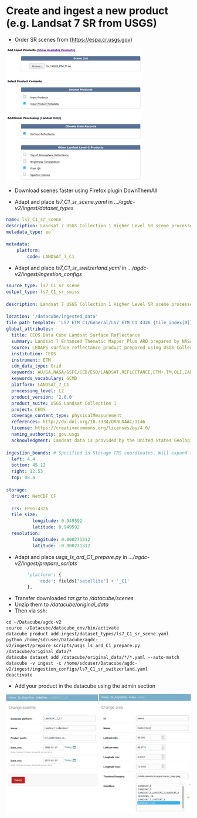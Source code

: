 # Create and ingest a new product (e.g. Landsat 7 SR from USGS)
* Order SR scenes from (https://espa.cr.usgs.gov)

![](../media/ordering_ESPA.png)

* Download scenes faster using Firefox plugin DownThemAll

* Adapt and place *ls7_C1_sr_scene.yaml* in *.../agdc-v2/ingest/dataset_types*
```yaml
name: ls7_C1_sr_scene
description: Landsat 7 USGS Collection 1 Higher Level SR scene processed using LEDAPS. 30m UTM based projection.
metadata_type: eo

metadata:
    platform:
        code: LANDSAT_7_C1
```
* Adapt and place *ls7_C1_sr_switzerland.yaml* in *.../agdc-v2/ingest/ingestion_configs*
```yaml
source_type: ls7_C1_sr_scene
output_type: ls7_C1_sr_swiss

description: Landsat 7 USGS Collection 1 Higher Level SR scene processed using LEDAPS. Resampled to 30m EPSG:4326 projection with a sub degree tile size.

location: '/datacube/ingested_data'
file_path_template: 'LS7_ETM_C1/General/LS7_ETM_C1_4326_{tile_index[0]}_{tile_index[1]}_{start_time}.nc'
global_attributes:
  title: CEOS Data Cube Landsat Surface Reflectance
  summary: Landsat 7 Enhanced Thematic Mapper Plus ARD prepared by NASA on behalf of CEOS.
  source: LEDAPS surface reflectance product prepared using USGS Collection 1 data.
  institution: CEOS
  instrument: ETM
  cdm_data_type: Grid
  keywords: AU/GA,NASA/GSFC/SED/ESD/LANDSAT,REFLECTANCE,ETM+,TM,OLI,EARTH SCIENCE
  keywords_vocabulary: GCMD
  platform: LANDSAT_7_C1
  processing_level: L2
  product_version: '2.0.0'
  product_suite: USGS Landsat Collection 1
  project: CEOS
  coverage_content_type: physicalMeasurement
  references: http://dx.doi.org/10.3334/ORNLDAAC/1146
  license: https://creativecommons.org/licenses/by/4.0/
  naming_authority: gov.usgs
  acknowledgment: Landsat data is provided by the United States Geological Survey (USGS).

ingestion_bounds: # Specified in Storage CRS coordinates. Will expand to tile boundaries.
  left: 4.4
  bottom: 45.12
  right: 12.53
  top: 48.4

storage:
  driver: NetCDF CF

  crs: EPSG:4326
  tile_size:
          longitude: 0.949592
          latitude: 0.949592
  resolution:
          longitude: 0.000271312
          latitude: -0.000271312
```
* Adapt and place *usgs_ls_ard_C1_prepare.py* in *.../agdc-v2/ingest/prepare_scripts*
```python
        'platform': {
            'code': fields["satellite"] + '_C1'
        },
```
* Transfer downloaded *tar.gz* to */datacube/scenes*
* Unzip them to */datacube/original_data*
* Then via ssh:
```
cd ~/Datacube/agdc-v2
source ~/Datacube/datacube_env/bin/activate
datacube product add ingest/dataset_types/ls7_C1_sr_scene.yaml
python /home/sdcuser/Datacube/agdc-v2/ingest/prepare_scripts/usgs_ls_ard_C1_prepare.py /datacube/original_data/*
datacube dataset add /datacube/original_data/*/*.yaml --auto-match
datacube -v ingest -c /home/sdcuser/Datacube/agdc-v2/ingest/ingestion_configs/ls7_C1_sr_switzerland.yaml
deactivate
```
* Add your product in the datacube using the admin section

![](../media/admin_new_product.png)
